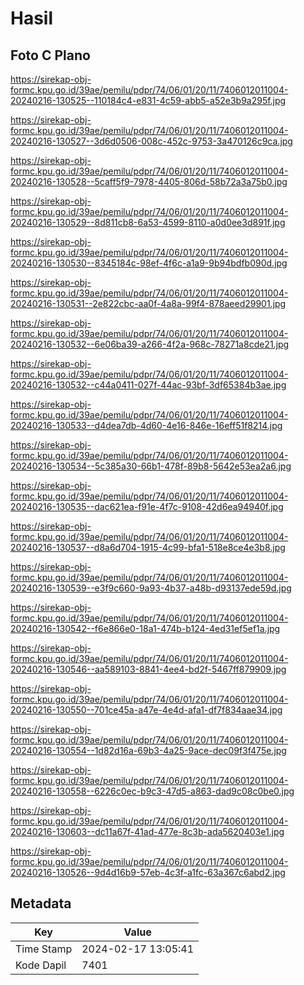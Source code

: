 # Hasil

## Foto C Plano

https://sirekap-obj-formc.kpu.go.id/39ae/pemilu/pdpr/74/06/01/20/11/7406012011004-20240216-130525--110184c4-e831-4c59-abb5-a52e3b9a295f.jpg

https://sirekap-obj-formc.kpu.go.id/39ae/pemilu/pdpr/74/06/01/20/11/7406012011004-20240216-130527--3d6d0506-008c-452c-9753-3a470126c9ca.jpg

https://sirekap-obj-formc.kpu.go.id/39ae/pemilu/pdpr/74/06/01/20/11/7406012011004-20240216-130528--5caff5f9-7978-4405-806d-58b72a3a75b0.jpg

https://sirekap-obj-formc.kpu.go.id/39ae/pemilu/pdpr/74/06/01/20/11/7406012011004-20240216-130529--8d811cb8-6a53-4599-8110-a0d0ee3d891f.jpg

https://sirekap-obj-formc.kpu.go.id/39ae/pemilu/pdpr/74/06/01/20/11/7406012011004-20240216-130530--8345184c-98ef-4f6c-a1a9-9b94bdfb090d.jpg

https://sirekap-obj-formc.kpu.go.id/39ae/pemilu/pdpr/74/06/01/20/11/7406012011004-20240216-130531--2e822cbc-aa0f-4a8a-99f4-878aeed29901.jpg

https://sirekap-obj-formc.kpu.go.id/39ae/pemilu/pdpr/74/06/01/20/11/7406012011004-20240216-130532--6e06ba39-a266-4f2a-968c-78271a8cde21.jpg

https://sirekap-obj-formc.kpu.go.id/39ae/pemilu/pdpr/74/06/01/20/11/7406012011004-20240216-130532--c44a0411-027f-44ac-93bf-3df65384b3ae.jpg

https://sirekap-obj-formc.kpu.go.id/39ae/pemilu/pdpr/74/06/01/20/11/7406012011004-20240216-130533--d4dea7db-4d60-4e16-846e-16eff51f8214.jpg

https://sirekap-obj-formc.kpu.go.id/39ae/pemilu/pdpr/74/06/01/20/11/7406012011004-20240216-130534--5c385a30-66b1-478f-89b8-5642e53ea2a6.jpg

https://sirekap-obj-formc.kpu.go.id/39ae/pemilu/pdpr/74/06/01/20/11/7406012011004-20240216-130535--dac621ea-f91e-4f7c-9108-42d6ea94940f.jpg

https://sirekap-obj-formc.kpu.go.id/39ae/pemilu/pdpr/74/06/01/20/11/7406012011004-20240216-130537--d8a6d704-1915-4c99-bfa1-518e8ce4e3b8.jpg

https://sirekap-obj-formc.kpu.go.id/39ae/pemilu/pdpr/74/06/01/20/11/7406012011004-20240216-130539--e3f9c660-9a93-4b37-a48b-d93137ede59d.jpg

https://sirekap-obj-formc.kpu.go.id/39ae/pemilu/pdpr/74/06/01/20/11/7406012011004-20240216-130542--f6e866e0-18a1-474b-b124-4ed31ef5ef1a.jpg

https://sirekap-obj-formc.kpu.go.id/39ae/pemilu/pdpr/74/06/01/20/11/7406012011004-20240216-130546--aa589103-8841-4ee4-bd2f-5467ff879909.jpg

https://sirekap-obj-formc.kpu.go.id/39ae/pemilu/pdpr/74/06/01/20/11/7406012011004-20240216-130550--701ce45a-a47e-4e4d-afa1-df7f834aae34.jpg

https://sirekap-obj-formc.kpu.go.id/39ae/pemilu/pdpr/74/06/01/20/11/7406012011004-20240216-130554--1d82d16a-69b3-4a25-9ace-dec09f3f475e.jpg

https://sirekap-obj-formc.kpu.go.id/39ae/pemilu/pdpr/74/06/01/20/11/7406012011004-20240216-130558--6226c0ec-b9c3-47d5-a863-dad9c08c0be0.jpg

https://sirekap-obj-formc.kpu.go.id/39ae/pemilu/pdpr/74/06/01/20/11/7406012011004-20240216-130603--dc11a67f-41ad-477e-8c3b-ada5620403e1.jpg

https://sirekap-obj-formc.kpu.go.id/39ae/pemilu/pdpr/74/06/01/20/11/7406012011004-20240216-130526--9d4d16b9-57eb-4c3f-a1fc-63a367c6abd2.jpg


## Metadata

| Key        | Value               |
| ---------- | ------------------- |
| Time Stamp | 2024-02-17 13:05:41 |
| Kode Dapil | 7401                |



